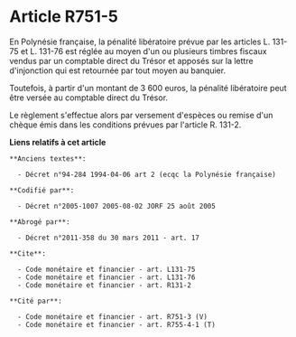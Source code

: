 # Article R751-5

En Polynésie française, la pénalité libératoire prévue par les articles L. 131-75 et L. 131-76 est réglée au moyen d'un ou
plusieurs timbres fiscaux vendus par un comptable direct du Trésor et apposés sur la lettre d'injonction qui est retournée
par tout moyen au banquier.

Toutefois, à partir d'un montant de 3 600 euros, la pénalité libératoire peut être versée au comptable direct du Trésor.

Le règlement s'effectue alors par versement d'espèces ou remise d'un chèque émis dans les conditions prévues par l'article R.
131-2.

**Liens relatifs à cet article**

	**Anciens textes**:

	  - Décret n°94-284 1994-04-06 art 2 (ecqc la Polynésie française)

	**Codifié par**:

	  - Décret n°2005-1007 2005-08-02 JORF 25 août 2005

	**Abrogé par**:

	  - Décret n°2011-358 du 30 mars 2011 - art. 17

	**Cite**:

	  - Code monétaire et financier - art. L131-75
	  - Code monétaire et financier - art. L131-76
	  - Code monétaire et financier - art. R131-2

	**Cité par**:

	  - Code monétaire et financier - art. R751-3 (V)
	  - Code monétaire et financier - art. R755-4-1 (T)
